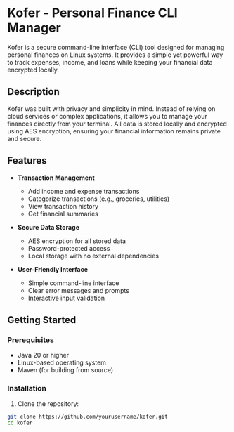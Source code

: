 # Kofer - Personal Finance CLI Manager

Kofer is a secure command-line interface (CLI) tool designed for managing personal finances on Linux systems. It provides a simple yet powerful way to track expenses, income, and loans while keeping your financial data encrypted locally.

## Description

Kofer was built with privacy and simplicity in mind. Instead of relying on cloud services or complex applications, it allows you to manage your finances directly from your terminal. All data is stored locally and encrypted using AES encryption, ensuring your financial information remains private and secure.

## Features

- **Transaction Management**
  - Add income and expense transactions
  - Categorize transactions (e.g., groceries, utilities)
  - View transaction history
  - Get financial summaries

- **Secure Data Storage**
  - AES encryption for all stored data
  - Password-protected access
  - Local storage with no external dependencies

- **User-Friendly Interface**
  - Simple command-line interface
  - Clear error messages and prompts
  - Interactive input validation

## Getting Started

### Prerequisites

- Java 20 or higher
- Linux-based operating system
- Maven (for building from source)

### Installation

1. Clone the repository:
```bash
git clone https://github.com/yourusername/kofer.git
cd kofer
```